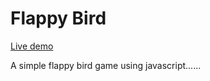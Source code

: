 # Flappy Bird

[Live demo](https://grapejuice1.github.io/Flappy-Bird/)



A simple flappy bird game using javascript......
